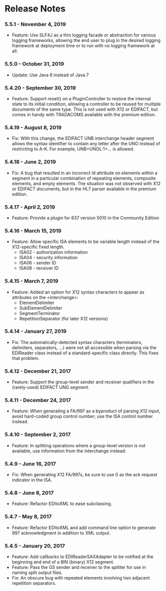 # Release Notes

### 5.5.1 - November 4, 2019

* Feature: Use SLF4J as a thin logging facade or abstraction for various logging frameworks,
allowing the end user to plug in the desired logging framework at deployment time or to run with no
logging framework at all.

### 5.5.0 - October 31, 2019

* Update: Use Java 8 instead of Java 7

### 5.4.20 - September 30, 2019

* Feature: Support reset() on a PluginController to restore the internal state to its initial condition, allowing
a controller to be reused for multiple documents of the same type. This is not used with X12 or EDIFACT, but comes
in handy with TRADACOMS available with the premium edition.

### 5.4.19 - August 8, 2019

* Fix: With this change, the EDIFACT UNB interchange header segment allows the syntax identifier to contain
any letter after the UNO instead of restricting to A-K. For example, UNB+UNOL:1+... is allowed.

### 5.4.18 - June 2, 2019

* Fix: A bug that resulted in an incorrect Id attribute on elements within a segment in a particular 
combination of repeating elements, composite elements, and empty elements. The situation was not observed
with X12 or EDIFACT documents, but in the HL7 parser available in the premium edition.

### 5.4.17 - April 2, 2019

* Feature: Provide a plugin for 837 version 5010 in the Community Edition
    
### 5.4.16 - March 15, 2019

* Feature: Allow specific ISA elements to be variable length instead of the X12-specific fixed length. 
    - ISA02 - authorization information
    - ISA04 - security information
    - ISA06 - sender ID
    - ISA08 - receiver ID

### 5.4.15 - March 7, 2019

* Feature: Added an option for X12 syntax characters to appear as attributes
on the \<interchange\>:
    - ElementDelimiter
    - SubElementDelimiter
    - SegmentTerminator
    - RepetitionSeparator (for later X12 versions)

### 5.4.14 - January 27, 2019

* Fix: The automatically-detected syntax characters (terminators, delimiters, separators, ...) were not all
accessible when parsing via the EDIReader class instead of a standard-specific class directly. This fixes
that problem.

### 5.4.12 - December 21, 2017

* Feature: Support the group-level sender and receiver qualifiers in the (rarely-used) EDIFACT UNG segment.

### 5.4.11 - December 24, 2017

* Feature: When generating a FA/997 as a byproduct of parsing X12 input, avoid hard-coded group control number; 
use the ISA control number instead.

### 5.4.10 - September 2, 2017

* Feature: In splitting operations where a group-level version is not available,
use information from the interchange instead.

### 5.4.9 - June 16, 2017

* Fix: When generating X12 FA/997s, be sure to use 0 as the ack request indicator in the ISA.

### 5.4.8 - June 8, 2017

* Feature: Refactor EDItoXML to ease subclassing.

### 5.4.7 - May 8, 2017

* Feature: Refactor EDItoXML and add command line option to generate 997 acknowledgment in addition to XML output.

### 5.4.5 - January 20, 2017

* Feature: Add callbacks to EDIReaderSAXAdapter to be notified at the beginning and end of a BIN (binary) X12 segment.
* Feature: Pass the GS sender and receiver to the splitter for use in naming split output files.
* Fix: An obscure bug with repeated elements involving two adjacent repetition separators.

